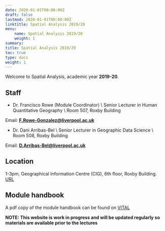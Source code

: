 ```yaml
---
date: 2020-01-01T00:00:00Z
draft: false
lastmod: 2020-01-01T00:00:00Z
linktitle: Spatial Analysis 2019/20
menu:
    name: Spatial Analysis 2019/20
    weight: 1
summary: 
title: Spatial Analysis 2019/20
toc: true
type: docs
weight: 1
---
```


Welcome to Spatial Analysis, academic year **2019-20**.

## Staff

* Dr. Francisco Rowe (Module Coordinator) \ Senior Lecturer in Human Quantitative Geography \ Room 507, Roxby Building

Email: **F.Rowe-Gonzalez@liverpool.ac.uk**

* Dr. Dani Arribas-Bel \ Senior Lecturer in Geographic Data Science \ Room 508, Roxby Building

Email: **D.Arribas-Bel@liverpool.ac.uk**

## Location

1-3pm, Geographical Information Centre (CIG), 6th floor, Roxby Building. [URL](https://www.liverpool.ac.uk/files/docs/maps/liverpool-university-campus-map.pdf)

## Module handbook

A pdf copy of the module handbook can be found on [VITAL](https://vital.liv.ac.uk/)

**NOTE: This website is work in progress and will be updated regularly so materials are available prior to the lectures**
